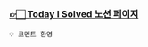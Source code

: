 
<h3> 
    <a href="https://ammezkhan.notion.site/5ca0b9fa7b2c465e892496e80c329bd2?v=a33e67a76a784301909b3f8b8423cc0c" target="_blank">👉🏻 Today I Solved 노션 페이지</a> 
</h3>

    💡 코멘트 환영
